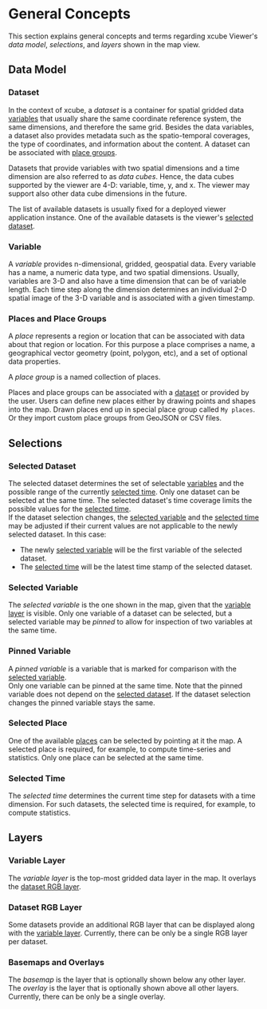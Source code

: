 # General Concepts

This section explains general concepts and terms regarding xcube Viewer's
_data model_, _selections_, and _layers_ shown in the map view.

## Data Model

### Dataset

In the context of xcube, a _dataset_ is a container for spatial
gridded data [variables](#variable) that usually share the same
coordinate reference system, the same dimensions, and therefore 
the same grid.
Besides the data variables, a dataset also provides metadata such 
as the spatio-temporal coverages, the type of coordinates, and information
about the content.
A dataset can be associated with [place groups](#places-and-place-groups).

Datasets that provide variables with two spatial dimensions and a time
dimension are also referred to as _data cubes_. Hence, the data cubes
supported by the viewer are 4-D: variable, time, y, and x.
The viewer may support also other data cube dimensions in the future.

The list of available datasets is usually fixed for a deployed viewer
application instance. One of the available datasets is the viewer's 
[selected dataset](#selected-dataset).

### Variable

A _variable_ provides n-dimensional, gridded, geospatial data.
Every variable has a name, a numeric data type, and two spatial dimensions.
Usually, variables are 3-D and also have a time dimension that can be of
variable length. Each time step along the dimension determines an individual
2-D spatial image of the 3-D variable and is associated with a given timestamp.

### Places and Place Groups

A _place_ represents a region or location that can be associated with
data about that region or location. For this purpose a place comprises
a name, a geographical vector geometry (point, polygon, etc), and a
set of optional data properties.

A _place group_ is a named collection of places.

Places and place groups can be associated with a [dataset](#dataset) or 
provided by the user. Users can define new places either by drawing points 
and shapes into the map. Drawn places end up in special place group 
called `My places`. Or they import custom place groups from GeoJSON 
or CSV files. 

## Selections

### Selected Dataset

The selected dataset determines the set of selectable [variables](#variable)
and the possible range of the currently [selected time](#selected-time).
Only one dataset can be selected at the same time.
The selected dataset's time coverage limits the possible values for the 
[selected time](#selected-time).   
If the dataset selection changes, the [selected variable](#selected-variable)
and the [selected time](#selected-time) may be adjusted if their current values
are not applicable to the newly selected dataset. In this case:

* The newly [selected variable](#selected-variable) will be the first 
  variable of the selected dataset.
* The [selected time](#selected-time) will be the latest time stamp
  of the selected dataset.

### Selected Variable

The _selected variable_ is the one shown in the map, given that the
[variable layer](#variable-layer) is visible.
Only one variable of a dataset can be selected, 
but a selected variable may be _pinned_ to allow for inspection of two 
variables at the same time.

### Pinned Variable

A _pinned variable_ is a variable that is marked for comparison with
the [selected variable](#selected-variable).  
Only one variable can be pinned at the same time. Note that the 
pinned variable does not depend on the [selected dataset](#selected-dataset). 
If the dataset selection changes the pinned variable stays the same.

### Selected Place

One of the available [places](#places-and-place-groups) can be selected by pointing at it the map.
A selected place is required, for example, to compute time-series 
and statistics. Only one place can be selected at the same time.

### Selected Time

The _selected time_ determines the current time step for datasets with a 
time dimension. For such datasets, the selected time is required, for example, 
to compute statistics.

## Layers

### Variable Layer

The _variable layer_ is the top-most gridded data layer in the map.
It overlays the [dataset RGB layer](#dataset-rgb-layer).

### Dataset RGB Layer

Some datasets provide an additional RGB layer that can be displayed
along with the [variable layer](#variable-layer). 
Currently, there can be only be a single RGB layer per dataset.

### Basemaps and Overlays

The _basemap_ is the layer that is optionally shown below any other layer.
The _overlay_ is the layer that is optionally shown above all other layers.
Currently, there can be only be a single overlay.
